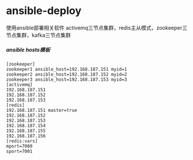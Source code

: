 # ansible-deploy
使用ansible部署相关软件
activemq三节点集群，redis主从模式，zookeeper三节点集群，kafka三节点集群
##### ansible hosts模板
```
[zookeeper]
zookeeper1 ansible_host=192.168.187.151 myid=1
zookeeper2 ansible_host=192.168.187.152 myid=2
zookeeper3 ansible_host=192.168.187.153 myid=3
[activemq]
192.168.187.151
192.168.187.152
192.168.187.153
[redis]
192.168.187.151 master=true
192.168.187.152
192.168.187.153
192.168.187.154
192.168.187.155
192.168.187.156
[redis:vars]
mport=7000
sport=7001
```
